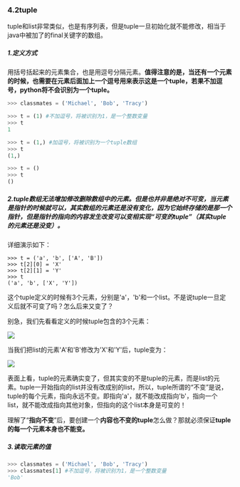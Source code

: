 ### 4.2tuple

tuple和list非常类似，也是有序列表，但是tuple一旦初始化就不能修改，相当于java中被加了的final关键字的数组。

##### 1.定义方式

用括号括起来的元素集合，也是用逗号分隔元素。**值得注意的是，当还有一个元素的时候，也需要在元素后面加上一个逗号用来表示这是一个tuple，若果不加逗号，python将不会识别为一个tuple。**

```py
>>> classmates = ('Michael', 'Bob', 'Tracy')

>>> t = (1) #不加逗号，将被识别为1，是一个整数变量
>>> t
1

>>> t = (1,) #加逗号，将被识别为一个tuple数组
>>> t
(1,)

>>> t = ()
>>> t
()
```

##### 2.tuple数组无法增加修改删除数组中的元素。但是也并非是绝对不可变，当元素是指针的时候就可以，其实数组的元素还是没有变化，因为它始终存储的是那一个指针，但是指针的指向的内容发生改变可以变相实现“可变的tuple”（其实tuple的元素还是没变）。

详细演示如下：

```
>>> t = ('a', 'b', ['A', 'B'])
>>> t[2][0] = 'X'
>>> t[2][1] = 'Y'
>>> t
('a', 'b', ['X', 'Y'])
```

这个tuple定义的时候有3个元素，分别是'a'，'b'和一个list。不是说tuple一旦定义后就不可变了吗？怎么后来又变了？

别急，我们先看看定义的时候tuple包含的3个元素：

![](https://cdn.liaoxuefeng.com/cdn/files/attachments/001387269705541ad608276b6f7426ca59b8c2b19947243000/0)

当我们把list的元素'A'和'B'修改为'X'和'Y'后，tuple变为：

![](https://cdn.liaoxuefeng.com/cdn/files/attachments/001387269768140c7d5ca167342402989dfc75343fe900b000/0)

表面上看，tuple的元素确实变了，但其实变的不是tuple的元素，而是list的元素。tuple一开始指向的list并没有改成别的list，所以，tuple所谓的“不变”是说，tuple的每个元素，指向永远不变。即指向'a'，就不能改成指向'b'，指向一个list，就不能改成指向其他对象，但指向的这个list本身是可变的！

理解了“**指向不变**”后，要创建一个**内容也不变的tuple**怎么做？那就必须保证**tuple的每一个元素本身也不能变。**

##### 3.读取元素的值

```py
>>> classmates = ('Michael', 'Bob', 'Tracy')
>>> classmates[1] #不加逗号，将被识别为1，是一个整数变量
'Bob'
```



